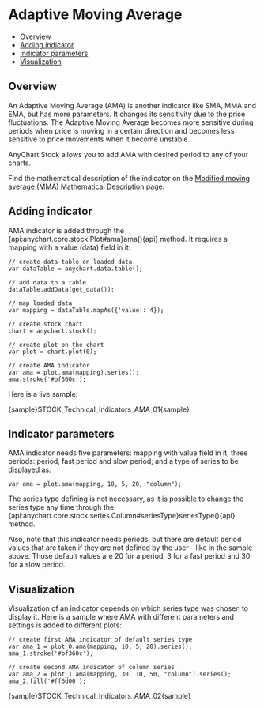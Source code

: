 # Adaptive Moving Average

* [Overview](#overview)
* [Adding indicator](#adding_indicator)
* [Indicator parameters](#indicator_parameters)
* [Visualization](#visualization)

## Overview

An Adaptive Moving Average (AMA) is another indicator like SMA, MMA and EMA, but has more parameters. It changes its sensitivity due to the price fluctuations. The Adaptive Moving Average becomes more sensitive during periods when price is moving in a certain direction and becomes less sensitive to price movements when it become unstable.

AnyChart Stock allows you to add AMA with desired period to any of your charts.

Find the mathematical description of the indicator on the [Modified moving average (MMA) Mathematical Description](Mathematical_Description) page.

## Adding indicator

AMA indicator is added through the {api:anychart.core.stock.Plot#ama}ama(){api} method. It requires a mapping with a value (data) field in it:

```
// create data table on loaded data
var dataTable = anychart.data.table();

// add data to a table
dataTable.addData(get_data());

// map loaded data
var mapping = dataTable.mapAs({'value': 4});

// create stock chart
chart = anychart.stock();

// create plot on the chart
var plot = chart.plot(0);

// create AMA indicator
var ama = plot.ama(mapping).series();
ama.stroke('#bf360c');
```

Here is a live sample:

{sample}STOCK\_Technical\_Indicators\_AMA\_01{sample}

## Indicator parameters

AMA indicator needs five parameters: mapping with value field in it, three periods: period, fast period and slow period; and a type of series to be displayed as.

```
var ama = plot.ama(mapping, 10, 5, 20, "column");
```

The series type defining is not necessary, as it is possible to change the series type any time through the {api:anychart.core.stock.series.Column#seriesType}seriesType(){api} method.

Also, note that this indicator needs periods, but there are default period values that are taken if they are not defined by the user - like in the sample above. Those default values are 20 for a period, 3 for a fast period and 30 for a slow period.

## Visualization

Visualization of an indicator depends on which series type was chosen to display it. Here is a sample where AMA with different parameters and settings is added to different plots:

```
// create first AMA indicator of default series type
var ama_1 = plot_0.ama(mapping, 10, 5, 20).series();
ama_1.stroke('#bf360c');

// create second AMA indicator of column series
var ama_2 = plot_1.ama(mapping, 30, 10, 50, "column").series();
ama_2.fill('#ff6d00');
```

{sample}STOCK\_Technical\_Indicators\_AMA\_02{sample}